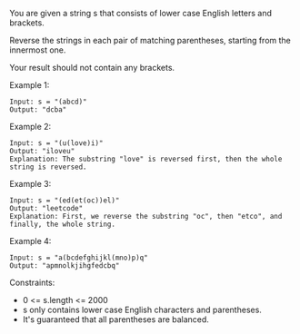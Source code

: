 You are given a string s that consists of lower case English letters and brackets. 

Reverse the strings in each pair of matching parentheses, starting from the innermost one.

Your result should not contain any brackets.

 

Example 1:
```
Input: s = "(abcd)"
Output: "dcba"
```

Example 2:
```
Input: s = "(u(love)i)"
Output: "iloveu"
Explanation: The substring "love" is reversed first, then the whole string is reversed.
```

Example 3:
```
Input: s = "(ed(et(oc))el)"
Output: "leetcode"
Explanation: First, we reverse the substring "oc", then "etco", and finally, the whole string.
```

Example 4:
```
Input: s = "a(bcdefghijkl(mno)p)q"
Output: "apmnolkjihgfedcbq"
```

Constraints:

- 0 <= s.length <= 2000
- s only contains lower case English characters and parentheses.
- It's guaranteed that all parentheses are balanced.